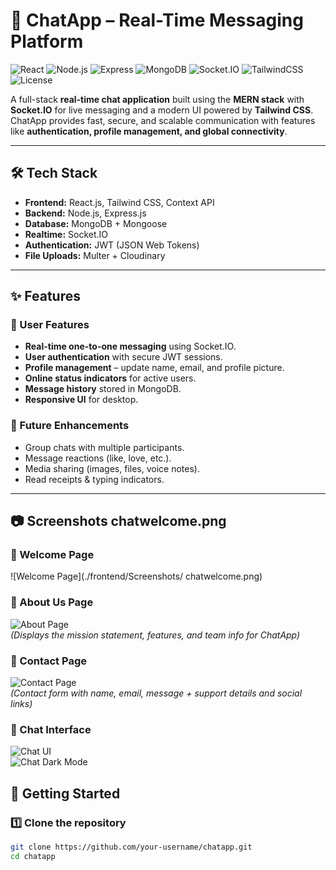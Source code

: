 # 💬 ChatApp – Real-Time Messaging Platform

![React](https://img.shields.io/badge/Frontend-React-blue)
![Node.js](https://img.shields.io/badge/Backend-Node.js-green)
![Express](https://img.shields.io/badge/Framework-Express-lightgrey)
![MongoDB](https://img.shields.io/badge/Database-MongoDB-brightgreen)
![Socket.IO](https://img.shields.io/badge/Realtime-Socket.IO-black)
![TailwindCSS](https://img.shields.io/badge/UI-TailwindCSS-06B6D4)
![License](https://img.shields.io/badge/License-MIT-yellow)

A full-stack **real-time chat application** built using the **MERN stack** with **Socket.IO** for live messaging and a modern UI powered by **Tailwind CSS**.  
ChatApp provides fast, secure, and scalable communication with features like **authentication, profile management, and global connectivity**.

---

## 🛠️ Tech Stack

- **Frontend:** React.js, Tailwind CSS, Context API  
- **Backend:** Node.js, Express.js  
- **Database:** MongoDB + Mongoose  
- **Realtime:** Socket.IO  
- **Authentication:** JWT (JSON Web Tokens)  
- **File Uploads:** Multer + Cloudinary  

---

## ✨ Features

### 🔹 User Features
- **Real-time one-to-one messaging** using Socket.IO.  
- **User authentication** with secure JWT sessions.  
- **Profile management** – update name, email, and profile picture.  
- **Online status indicators** for active users.  
- **Message history** stored in MongoDB.  
- **Responsive UI** for desktop. 

### 🔹 Future Enhancements
- Group chats with multiple participants.  
- Message reactions (like, love, etc.).  
- Media sharing (images, files, voice notes).  
- Read receipts & typing indicators.  

---

## 📷 Screenshots    chatwelcome.png

### 🔹 Welcome Page  
![Welcome Page](./frontend/Screenshots/ chatwelcome.png)  


### 🔹 About Us Page  
![About Page](./frontend/Screenshots/chatabout.png)  
*(Displays the mission statement, features, and team info for ChatApp)*  

### 🔹 Contact Page  
![Contact Page](./frontend/Sreenshots/chatcontact.png)  
*(Contact form with name, email, message + support details and social links)*  

### 🔹 Chat Interface  
![Chat UI](./frontend/Screenshots/chatwithyas.png)  
![Chat Dark Mode](./frontend/Screenshots/chatwithss.png) 

## 🚀 Getting Started

### 1️⃣ Clone the repository
```bash
git clone https://github.com/your-username/chatapp.git
cd chatapp
